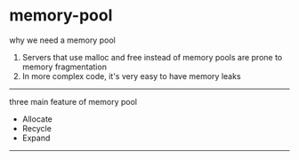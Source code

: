 # memory-pool

why we need a memory pool
1. Servers that use malloc and free instead of memory 
pools are prone to memory fragmentation
2. In more complex code, it's very easy to have memory leaks
------------
three main feature of memory pool 
* Allocate
* Recycle
* Expand
-----------
